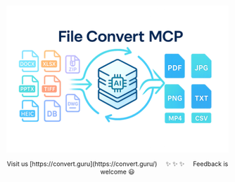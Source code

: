 ![convert-guru header image](convert-guru-header2b.png)

<p style="text-align:center">Visit us [https://convert.guru](https://convert.guru/) &nbsp; &nbsp; ✨ ✨ ✨ &nbsp; &nbsp; Feedback is welcome 😃</p>



<!--
**convertguru/convertguru** is a ✨ _special_ ✨ repository because its `README.md` (this file) appears on your GitHub profile.
-->
